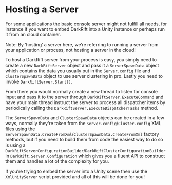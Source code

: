 # Hosting a Server
For some applications the basic console server might not fulfill all needs, for instance if you want to embed DarkRift into a Unity instance or perhaps run it from an cloud container.

Note: By ‘hosting’ a server here, we’re referring to running a server from your application or process, not hosting a server in the cloud!

To host a DarkRift server from your process is easy, you simply need to create a new `DarkRiftServer` object and pass it a `ServerSpawnData` object which contains the data you usually put in the `Server.config` file and `ClusterSpawnData` object to use server clustering in pro. Lastly you need to invoke `DarkRiftServer.Start()`.

From there you would normally create a new thread to listen for console input and pass it to the server through `DarkRiftServer.ExecuteCommand` and have your main thread instruct the server to process all dispatcher items by periodically calling the `DarkRiftServer.ExecuteDispatcherTasks` method.

The `ServerSpawnData` and `ClusterSpawnData` objects can be created in a few ways, normally they're taken from the `Server.config`/`Cluster.config` XML files using the `ServerSpawnData.CreateFromXml`/`ClusterSpawnData.CreateFromXml` factory methods, but if you need to build them from code the easiest way to do so is using a `DarkRiftServerConfigurationBuilder`/`DarkRiftClusterConfigurationBuilder` in `DarkRift.Server.Configuration` which gives you a fluent API to construct them and handles a lot of the complexity for you.

If you’re trying to embed the server into a Unity scene then use the `XmlUnityServer` script provided and all of this will be done for you!

